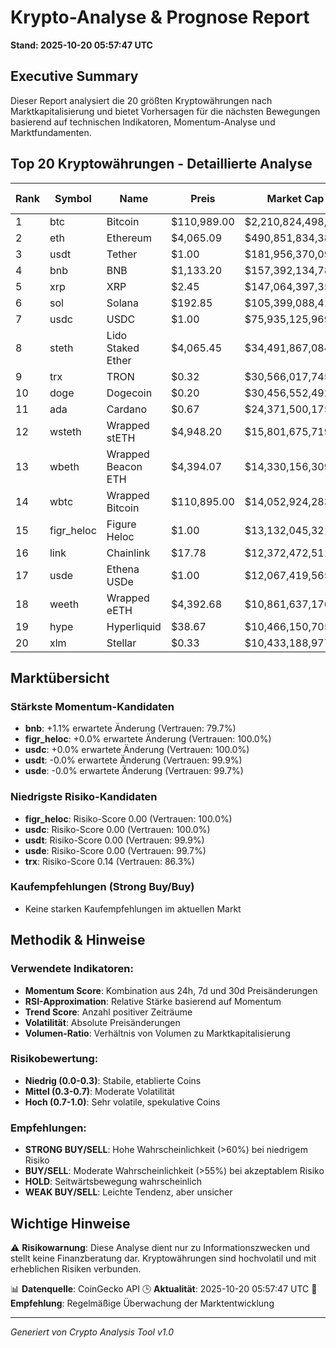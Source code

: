 # Krypto-Analyse & Prognose Report
**Stand: 2025-10-20 05:57:47 UTC**

## Executive Summary

Dieser Report analysiert die 20 größten Kryptowährungen nach Marktkapitalisierung und bietet Vorhersagen für die nächsten Bewegungen basierend auf technischen Indikatoren, Momentum-Analyse und Marktfundamenten.

## Top 20 Kryptowährungen - Detaillierte Analyse

|   Rank | Symbol     | Name               | Preis       | Market Cap         | Wahrscheinlichkeit ↑   | Wahrscheinlichkeit ↓   | Seitwärts   | Erwartete Änderung   | Empfehlung   | Vertrauen   |
|--------|------------|--------------------|-------------|--------------------|------------------------|------------------------|-------------|----------------------|--------------|-------------|
|      1 | btc        | Bitcoin            | $110,989.00 | $2,210,824,498,570 | 35.7%                  | 42.9%                  | 21.4%       | -0.3%                | WEAK SELL    | 80.8%       |
|      2 | eth        | Ethereum           | $4,065.09   | $490,851,834,385   | 35.7%                  | 42.9%                  | 21.4%       | -0.8%                | WEAK SELL    | 78.5%       |
|      3 | usdt       | Tether             | $1.00       | $181,956,370,091   | 36.7%                  | 43.3%                  | 20.0%       | -0.0%                | WEAK SELL    | 99.9%       |
|      4 | bnb        | BNB                | $1,133.20   | $157,392,134,784   | 42.9%                  | 35.7%                  | 21.4%       | +1.1%                | WEAK BUY     | 79.7%       |
|      5 | xrp        | XRP                | $2.45       | $147,064,397,350   | 35.7%                  | 42.9%                  | 21.4%       | -2.4%                | WEAK SELL    | 78.2%       |
|      6 | sol        | Solana             | $192.85     | $105,399,088,419   | 35.7%                  | 42.9%                  | 21.4%       | -2.3%                | WEAK SELL    | 83.0%       |
|      7 | usdc       | USDC               | $1.00       | $75,935,125,969    | 43.3%                  | 36.7%                  | 20.0%       | +0.0%                | WEAK BUY     | 100.0%      |
|      8 | steth      | Lido Staked Ether  | $4,065.45   | $34,491,867,084    | 35.7%                  | 42.9%                  | 21.4%       | -0.7%                | WEAK SELL    | 78.0%       |
|      9 | trx        | TRON               | $0.32       | $30,566,017,745    | 35.7%                  | 42.9%                  | 21.4%       | -0.5%                | WEAK SELL    | 86.3%       |
|     10 | doge       | Dogecoin           | $0.20       | $30,456,552,492    | 26.7%                  | 53.3%                  | 20.0%       | -2.8%                | WEAK SELL    | 70.4%       |
|     11 | ada        | Cardano            | $0.67       | $24,371,500,175    | 26.7%                  | 53.3%                  | 20.0%       | -3.4%                | WEAK SELL    | 70.8%       |
|     12 | wsteth     | Wrapped stETH      | $4,948.20   | $15,801,675,719    | 35.7%                  | 42.9%                  | 21.4%       | -0.7%                | WEAK SELL    | 77.8%       |
|     13 | wbeth      | Wrapped Beacon ETH | $4,394.07   | $14,330,156,309    | 35.7%                  | 42.9%                  | 21.4%       | -0.6%                | WEAK SELL    | 77.5%       |
|     14 | wbtc       | Wrapped Bitcoin    | $110,895.00 | $14,052,924,283    | 35.7%                  | 42.9%                  | 21.4%       | -0.4%                | WEAK SELL    | 81.0%       |
|     15 | figr_heloc | Figure Heloc       | $1.00       | $13,132,045,321    | 35.7%                  | 42.9%                  | 21.4%       | +0.0%                | WEAK SELL    | 100.0%      |
|     16 | link       | Chainlink          | $17.78      | $12,372,472,511    | 26.7%                  | 53.3%                  | 20.0%       | -3.5%                | WEAK SELL    | 68.9%       |
|     17 | usde       | Ethena USDe        | $1.00       | $12,067,419,565    | 35.7%                  | 42.9%                  | 21.4%       | -0.0%                | WEAK SELL    | 99.7%       |
|     18 | weeth      | Wrapped eETH       | $4,392.68   | $10,861,637,176    | 35.7%                  | 42.9%                  | 21.4%       | -0.6%                | WEAK SELL    | 77.6%       |
|     19 | hype       | Hyperliquid        | $38.67      | $10,466,150,705    | 26.7%                  | 53.3%                  | 20.0%       | -3.4%                | WEAK SELL    | 66.7%       |
|     20 | xlm        | Stellar            | $0.33       | $10,433,188,977    | 35.7%                  | 42.9%                  | 21.4%       | -2.1%                | WEAK SELL    | 77.7%       |

## Marktübersicht

### Stärkste Momentum-Kandidaten
- **bnb**: +1.1% erwartete Änderung (Vertrauen: 79.7%)
- **figr_heloc**: +0.0% erwartete Änderung (Vertrauen: 100.0%)
- **usdc**: +0.0% erwartete Änderung (Vertrauen: 100.0%)
- **usdt**: -0.0% erwartete Änderung (Vertrauen: 99.9%)
- **usde**: -0.0% erwartete Änderung (Vertrauen: 99.7%)


### Niedrigste Risiko-Kandidaten
- **figr_heloc**: Risiko-Score 0.00 (Vertrauen: 100.0%)
- **usdc**: Risiko-Score 0.00 (Vertrauen: 100.0%)
- **usdt**: Risiko-Score 0.00 (Vertrauen: 99.9%)
- **usde**: Risiko-Score 0.00 (Vertrauen: 99.7%)
- **trx**: Risiko-Score 0.14 (Vertrauen: 86.3%)


### Kaufempfehlungen (Strong Buy/Buy)
- Keine starken Kaufempfehlungen im aktuellen Markt


## Methodik & Hinweise

### Verwendete Indikatoren:
- **Momentum Score**: Kombination aus 24h, 7d und 30d Preisänderungen
- **RSI-Approximation**: Relative Stärke basierend auf Momentum
- **Trend Score**: Anzahl positiver Zeiträume
- **Volatilität**: Absolute Preisänderungen
- **Volumen-Ratio**: Verhältnis von Volumen zu Marktkapitalisierung

### Risikobewertung:
- **Niedrig (0.0-0.3)**: Stabile, etablierte Coins
- **Mittel (0.3-0.7)**: Moderate Volatilität
- **Hoch (0.7-1.0)**: Sehr volatile, spekulative Coins

### Empfehlungen:
- **STRONG BUY/SELL**: Hohe Wahrscheinlichkeit (>60%) bei niedrigem Risiko
- **BUY/SELL**: Moderate Wahrscheinlichkeit (>55%) bei akzeptablem Risiko
- **HOLD**: Seitwärtsbewegung wahrscheinlich
- **WEAK BUY/SELL**: Leichte Tendenz, aber unsicher

## Wichtige Hinweise

⚠️ **Risikowarnung**: Diese Analyse dient nur zu Informationszwecken und stellt keine Finanzberatung dar. Kryptowährungen sind hochvolatil und mit erheblichen Risiken verbunden.

📊 **Datenquelle**: CoinGecko API
🕒 **Aktualität**: 2025-10-20 05:57:47 UTC
🔄 **Empfehlung**: Regelmäßige Überwachung der Marktentwicklung

---
*Generiert von Crypto Analysis Tool v1.0*
